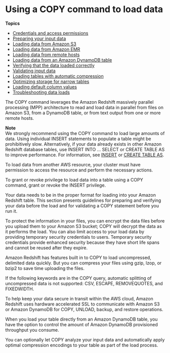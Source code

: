 # Using a COPY command to load data<a name="t_Loading_tables_with_the_COPY_command"></a>

**Topics**
+ [Credentials and access permissions](loading-data-access-permissions.md)
+ [Preparing your input data](t_preparing-input-data.md)
+ [Loading data from Amazon S3](t_Loading-data-from-S3.md)
+ [Loading data from Amazon EMR](loading-data-from-emr.md)
+ [Loading data from remote hosts](loading-data-from-remote-hosts.md)
+ [Loading data from an Amazon DynamoDB table](t_Loading-data-from-dynamodb.md)
+ [Verifying that the data loaded correctly](verifying-that-data-loaded-correctly.md)
+ [Validating input data](t_Validating_input_files.md)
+ [Loading tables with automatic compression](c_Loading_tables_auto_compress.md)
+ [Optimizing storage for narrow tables](c_load_compression_hidden_cols.md)
+ [Loading default column values](c_loading_default_values.md)
+ [Troubleshooting data loads](t_Troubleshooting_load_errors.md)

The COPY command leverages the Amazon Redshift massively parallel processing \(MPP\) architecture to read and load data in parallel from files on Amazon S3, from a DynamoDB table, or from text output from one or more remote hosts\.

**Note**  
We strongly recommend using the COPY command to load large amounts of data\. Using individual INSERT statements to populate a table might be prohibitively slow\. Alternatively, if your data already exists in other Amazon Redshift database tables, use INSERT INTO \.\.\. SELECT or CREATE TABLE AS to improve performance\. For information, see [INSERT](r_INSERT_30.md) or [CREATE TABLE AS](r_CREATE_TABLE_AS.md)\.

To load data from another AWS resource, your cluster must have permission to access the resource and perform the necessary actions\. 

To grant or revoke privilege to load data into a table using a COPY command, grant or revoke the INSERT privilege\.

Your data needs to be in the proper format for loading into your Amazon Redshift table\. This section presents guidelines for preparing and verifying your data before the load and for validating a COPY statement before you run it\.

To protect the information in your files, you can encrypt the data files before you upload them to your Amazon S3 bucket; COPY will decrypt the data as it performs the load\. You can also limit access to your load data by providing temporary security credentials to users\. Temporary security credentials provide enhanced security because they have short life spans and cannot be reused after they expire\.

Amazon Redshift has features built in to COPY to load uncompressed, delimited data quickly\. But you can compress your files using gzip, lzop, or bzip2 to save time uploading the files\.

If the following keywords are in the COPY query, automatic splitting of uncompressed data is not supported: CSV, ESCAPE, REMOVEQUOTES, and FIXEDWIDTH\.

To help keep your data secure in transit within the AWS cloud, Amazon Redshift uses hardware accelerated SSL to communicate with Amazon S3 or Amazon DynamoDB for COPY, UNLOAD, backup, and restore operations\.

When you load your table directly from an Amazon DynamoDB table, you have the option to control the amount of Amazon DynamoDB provisioned throughput you consume\.

You can optionally let COPY analyze your input data and automatically apply optimal compression encodings to your table as part of the load process\.